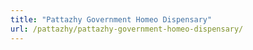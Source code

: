 ```yaml
---
title: "Pattazhy Government Homeo Dispensary"
url: /pattazhy/pattazhy-government-homeo-dispensary/
---
```

